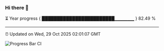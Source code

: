 ### Hi there 👋

⏳ Year progress { ████████████████████████▁▁▁▁▁▁ } 82.49 %

---

⏰ Updated on Wed, 29 Oct 2025 02:01:07 GMT

![Progress Bar CI](https://github.com/ZhaoGui/ZhaoGui/workflows/Progress%20Bar%20CI/badge.svg)
